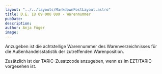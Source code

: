 ```yaml
---
layout: "../../layouts/MarkdownPostLayout.astro"
title: D.E. 18 09 000 000 - Warennummer
pubDate: 
description: 
author: Anja Füger
image: 
---
```


Anzugeben ist die achtstellige Warennummer des Warenverzeichnisses für die Außenhandelsstatistik der zutreffenden Warenposition.

Zusätzlich ist der TARIC-Zusatzcode anzugeben, wenn es im EZT/TARIC vorgesehen ist.
